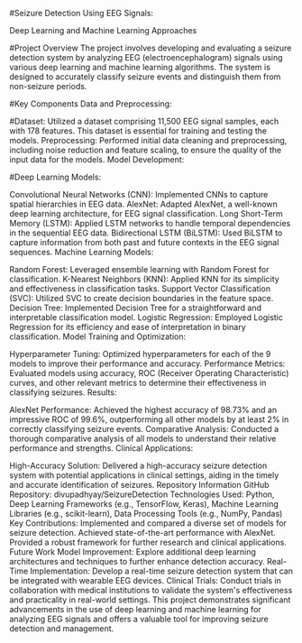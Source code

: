 #Seizure Detection Using EEG Signals: 

Deep Learning and Machine Learning Approaches



#Project Overview
The project involves developing and evaluating a seizure detection system by analyzing EEG (electroencephalogram) signals using various deep learning and machine learning algorithms. The system is designed to accurately classify seizure events and distinguish them from non-seizure periods.

#Key Components
Data and Preprocessing:

#Dataset: Utilized a dataset comprising 11,500 EEG signal samples, each with 178 features. This dataset is essential for training and testing the models.
Preprocessing: Performed initial data cleaning and preprocessing, including noise reduction and feature scaling, to ensure the quality of the input data for the models.
Model Development:

#Deep Learning Models:

Convolutional Neural Networks (CNN): Implemented CNNs to capture spatial hierarchies in EEG data.
AlexNet: Adapted AlexNet, a well-known deep learning architecture, for EEG signal classification.
Long Short-Term Memory (LSTM): Applied LSTM networks to handle temporal dependencies in the sequential EEG data.
Bidirectional LSTM (BiLSTM): Used BiLSTM to capture information from both past and future contexts in the EEG signal sequences.
Machine Learning Models:

Random Forest: Leveraged ensemble learning with Random Forest for classification.
K-Nearest Neighbors (KNN): Applied KNN for its simplicity and effectiveness in classification tasks.
Support Vector Classification (SVC): Utilized SVC to create decision boundaries in the feature space.
Decision Tree: Implemented Decision Tree for a straightforward and interpretable classification model.
Logistic Regression: Employed Logistic Regression for its efficiency and ease of interpretation in binary classification.
Model Training and Optimization:

Hyperparameter Tuning: Optimized hyperparameters for each of the 9 models to improve their performance and accuracy.
Performance Metrics: Evaluated models using accuracy, ROC (Receiver Operating Characteristic) curves, and other relevant metrics to determine their effectiveness in classifying seizures.
Results:

AlexNet Performance: Achieved the highest accuracy of 98.73% and an impressive ROC of 99.6%, outperforming all other models by at least 2% in correctly classifying seizure events.
Comparative Analysis: Conducted a thorough comparative analysis of all models to understand their relative performance and strengths.
Clinical Applications:

High-Accuracy Solution: Delivered a high-accuracy seizure detection system with potential applications in clinical settings, aiding in the timely and accurate identification of seizures.
Repository Information
GitHub Repository: divupadhyay/SeizureDetection
Technologies Used: Python, Deep Learning Frameworks (e.g., TensorFlow, Keras), Machine Learning Libraries (e.g., scikit-learn), Data Processing Tools (e.g., NumPy, Pandas)
Key Contributions:
Implemented and compared a diverse set of models for seizure detection.
Achieved state-of-the-art performance with AlexNet.
Provided a robust framework for further research and clinical applications.
Future Work
Model Improvement: Explore additional deep learning architectures and techniques to further enhance detection accuracy.
Real-Time Implementation: Develop a real-time seizure detection system that can be integrated with wearable EEG devices.
Clinical Trials: Conduct trials in collaboration with medical institutions to validate the system's effectiveness and practicality in real-world settings.
This project demonstrates significant advancements in the use of deep learning and machine learning for analyzing EEG signals and offers a valuable tool for improving seizure detection and management.
